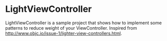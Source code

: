 LightViewController
===================

LightViewController is a sample project that shows how to implement some patterns to reduce weight of your ViewController. Inspired from http://www.objc.io/issue-1/lighter-view-controllers.html.
